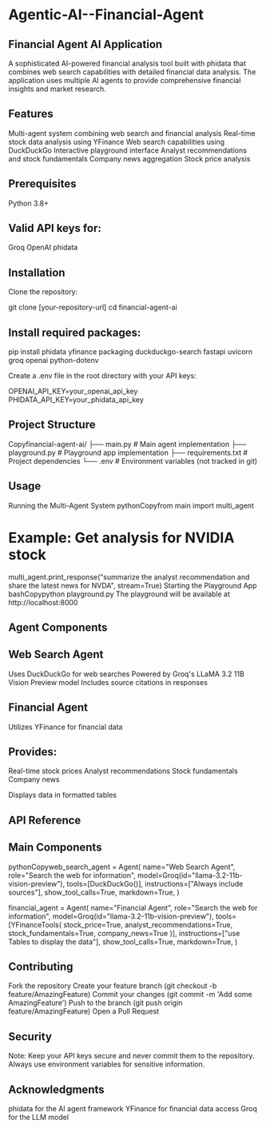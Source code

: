 # Agentic-AI--Financial-Agent

## Financial Agent AI Application

A sophisticated AI-powered financial analysis tool built with phidata that combines web search capabilities with detailed financial data analysis. The application uses multiple AI agents to provide comprehensive financial insights and market research.
 
## Features

Multi-agent system combining web search and financial analysis
Real-time stock data analysis using YFinance
Web search capabilities using DuckDuckGo
Interactive playground interface
Analyst recommendations and stock fundamentals
Company news aggregation
Stock price analysis

## Prerequisites

Python 3.8+

## Valid API keys for:

Groq
OpenAI
phidata



## Installation

Clone the repository:

git clone [your-repository-url]
cd financial-agent-ai

## Install required packages:

pip install phidata yfinance packaging duckduckgo-search fastapi uvicorn groq openai python-dotenv

Create a .env file in the root directory with your API keys:

OPENAI_API_KEY=your_openai_api_key
PHIDATA_API_KEY=your_phidata_api_key

## Project Structure
Copyfinancial-agent-ai/
├── main.py           # Main agent implementation
├── playground.py     # Playground app implementation
├── requirements.txt  # Project dependencies
└── .env             # Environment variables (not tracked in git)

## Usage
Running the Multi-Agent System
pythonCopyfrom main import multi_agent

# Example: Get analysis for NVIDIA stock
multi_agent.print_response("summarize the analyst recommendation and share the latest news for NVDA", stream=True)
Starting the Playground App
bashCopypython playground.py
The playground will be available at http://localhost:8000

## Agent Components
## Web Search Agent

Uses DuckDuckGo for web searches
Powered by Groq's LLaMA 3.2 11B Vision Preview model
Includes source citations in responses

## Financial Agent

Utilizes YFinance for financial data

## Provides:

Real-time stock prices
Analyst recommendations
Stock fundamentals
Company news


Displays data in formatted tables

## API Reference
## Main Components
pythonCopyweb_search_agent = Agent(
    name="Web Search Agent",
    role="Search the web for information",
    model=Groq(id="llama-3.2-11b-vision-preview"),
    tools=[DuckDuckGo()],
    instructions=["Always include sources"],
    show_tool_calls=True,
    markdown=True,
)

financial_agent = Agent(
    name="Financial Agent",
    role="Search the web for information",
    model=Groq(id="llama-3.2-11b-vision-preview"),
    tools=[YFinanceTools(
        stock_price=True,
        analyst_recommendations=True,
        stock_fundamentals=True,
        company_news=True
    )],
    instructions=["use Tables to display the data"],
    show_tool_calls=True,
    markdown=True,
)

## Contributing

Fork the repository
Create your feature branch (git checkout -b feature/AmazingFeature)
Commit your changes (git commit -m 'Add some AmazingFeature')
Push to the branch (git push origin feature/AmazingFeature)
Open a Pull Request


## Security
Note: Keep your API keys secure and never commit them to the repository. Always use environment variables for sensitive information.

## Acknowledgments

phidata for the AI agent framework
YFinance for financial data access
Groq for the LLM model
